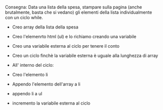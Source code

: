 Consegna:
Data una lista della spesa, stampare sulla pagina (anche brutalmente, basta che si vedano) gli elementi della lista individualmente con un ciclo while.

- Creo array della lista della spesa
- Creo l'elemenrto html (ul) e lo richiamo creando una variabile
- Creo una variabile esterna al ciclo per tenere il conto
- Creo un ciclo finchè la variabile esterna è uguale alla lunghezza di array

- All' interno del ciclo:
- Creo l'elemento li
- Appendo l'elemento dell'array a li
- appendo li a ul
- incremento la variabile esterna al ciclo